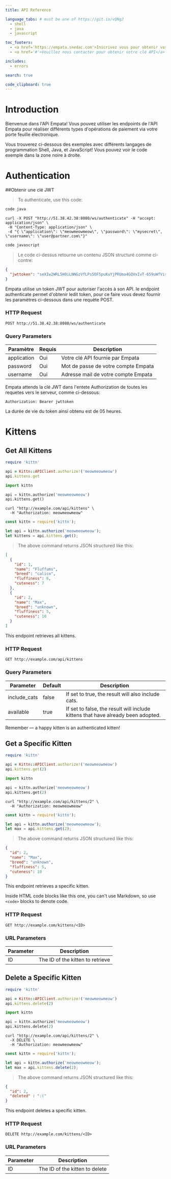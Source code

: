 ```yaml
---
title: API Reference

language_tabs: # must be one of https://git.io/vQNgJ
  - shell
  - java
  - javascript

toc_footers:
  - <a href='https://empata.snedac.com'>Inscrivez vous pour obtenir vos paramètres d'authentification</a>
  - <a href='#'>Veuillez nous contacter pour obtenir votre clé API</a>

includes:
  - errors

search: true

code_clipboard: true
---
```


# Introduction

Bienvenue dans l'APi Empata! Vous pouvez utiliser les endpoints de l'API Empata pour réaliser différents types d'opérations de paiement via votre porte feuille électronique.

Vous trouverez ci-dessous des exemples avec différents langages de programmation Shell, Java, et JavaScript! Vous pouvez voir le code exemple dans la zone noire à droite.

# Authentication

##Obtenir une clé JWT

> To authenticate, use this code:

```java
code java
```

```shell
curl -X POST "http://51.38.42.38:8080/ws/authenticate" -H "accept: application/json" \
 -H "Content-Type: application/json" \ 
 -d "{ \"application\": \"meowmeowmeow\", \"password\": \"mysecret\", \"username\": \"user@partner.com\"}"
```

```javascript
code javascript
```

> Le code ci-dessus retourne un contenu JSON structuré comme ci-contre:

```json
{
  "jwttoken": "seXIw2WRL5H0iLNNGzVfLPs5OF5puKuYjPRUma4GQVxIvT-659uWfVir5CNd7IOmH5ow"
}
```

Empata utilise un token JWT pour autoriser l'accès à son API. le endpoint authenticate permet d'obtenir ledit token, pour ce faire vous devez fournir les paramètres ci-dessous dans une requète POST.

### HTTP Request

`POST http://51.38.42.38:8080/ws/authenticate`

### Query Parameters

Paramètre | Requis | Description
--------- | ------- | -----------
application | Oui | Votre clé API fournie par Empata
password | Oui | Mot de passe de votre compte Empata
username | Oui | Adresse mail de votre compte Empata

Empata attends la clé JWT dans l'entete Authorization de toutes les requetes vers le serveur, comme ci-dessous:

`Authorization: Bearer jwttoken`

<aside class="notice">
La durée de vie du token ainsi obtenu est de 05 heures.
</aside>

# Kittens

## Get All Kittens

```ruby
require 'kittn'

api = Kittn::APIClient.authorize!('meowmeowmeow')
api.kittens.get
```

```python
import kittn

api = kittn.authorize('meowmeowmeow')
api.kittens.get()
```

```shell
curl "http://example.com/api/kittens" \
  -H "Authorization: meowmeowmeow"
```

```javascript
const kittn = require('kittn');

let api = kittn.authorize('meowmeowmeow');
let kittens = api.kittens.get();
```

> The above command returns JSON structured like this:

```json
[
  {
    "id": 1,
    "name": "Fluffums",
    "breed": "calico",
    "fluffiness": 6,
    "cuteness": 7
  },
  {
    "id": 2,
    "name": "Max",
    "breed": "unknown",
    "fluffiness": 5,
    "cuteness": 10
  }
]
```

This endpoint retrieves all kittens.

### HTTP Request

`GET http://example.com/api/kittens`

### Query Parameters

Parameter | Default | Description
--------- | ------- | -----------
include_cats | false | If set to true, the result will also include cats.
available | true | If set to false, the result will include kittens that have already been adopted.

<aside class="success">
Remember — a happy kitten is an authenticated kitten!
</aside>

## Get a Specific Kitten

```ruby
require 'kittn'

api = Kittn::APIClient.authorize!('meowmeowmeow')
api.kittens.get(2)
```

```python
import kittn

api = kittn.authorize('meowmeowmeow')
api.kittens.get(2)
```

```shell
curl "http://example.com/api/kittens/2" \
  -H "Authorization: meowmeowmeow"
```

```javascript
const kittn = require('kittn');

let api = kittn.authorize('meowmeowmeow');
let max = api.kittens.get(2);
```

> The above command returns JSON structured like this:

```json
{
  "id": 2,
  "name": "Max",
  "breed": "unknown",
  "fluffiness": 5,
  "cuteness": 10
}
```

This endpoint retrieves a specific kitten.

<aside class="warning">Inside HTML code blocks like this one, you can't use Markdown, so use <code>&lt;code&gt;</code> blocks to denote code.</aside>

### HTTP Request

`GET http://example.com/kittens/<ID>`

### URL Parameters

Parameter | Description
--------- | -----------
ID | The ID of the kitten to retrieve

## Delete a Specific Kitten

```ruby
require 'kittn'

api = Kittn::APIClient.authorize!('meowmeowmeow')
api.kittens.delete(2)
```

```python
import kittn

api = kittn.authorize('meowmeowmeow')
api.kittens.delete(2)
```

```shell
curl "http://example.com/api/kittens/2" \
  -X DELETE \
  -H "Authorization: meowmeowmeow"
```

```javascript
const kittn = require('kittn');

let api = kittn.authorize('meowmeowmeow');
let max = api.kittens.delete(2);
```

> The above command returns JSON structured like this:

```json
{
  "id": 2,
  "deleted" : ":("
}
```

This endpoint deletes a specific kitten.

### HTTP Request

`DELETE http://example.com/kittens/<ID>`

### URL Parameters

Parameter | Description
--------- | -----------
ID | The ID of the kitten to delete

